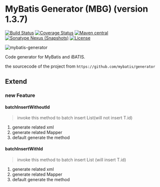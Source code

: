 MyBatis Generator (MBG) (version 1.3.7)
=======================

[![Build Status](https://travis-ci.org/mybatis/generator.svg?branch=master)](https://travis-ci.org/mybatis/generator)
[![Coverage Status](https://coveralls.io/repos/mybatis/generator/badge.svg?branch=master&service=github)](https://coveralls.io/github/mybatis/generator?branch=master)
[![Maven central](https://maven-badges.herokuapp.com/maven-central/org.mybatis.generator/mybatis-generator/badge.svg)](https://maven-badges.herokuapp.com/maven-central/org.mybatis.generator/mybatis-generator)
[![Sonatype Nexus (Snapshots)](https://img.shields.io/nexus/s/https/oss.sonatype.org/org.mybatis.generator/mybatis-generator.svg)](https://oss.sonatype.org/content/repositories/snapshots/org/mybatis/generator/mybatis-generator)
[![License](http://img.shields.io/:license-apache-brightgreen.svg)](http://www.apache.org/licenses/LICENSE-2.0.html)

![mybatis-generator](http://mybatis.github.io/images/mybatis-logo.png)

Code generator for MyBatis and iBATIS.

the sourcecode of the project from `https://github.com/mybatis/generator`


## Extend

### new Feature

#### batchInsertWithoutId

> invoke this method to batch insert List<T>(will not insert T.id)
  
 1. generate related xml
 2. generate related Mapper
 3. default generate the method
    
#### batchInsertWithId    

> invoke this method to batch insert List<T> (will insert T.id)
 
  1. generate related xml
  2. generate related Mapper
  3. default generate the method

